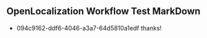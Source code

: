 ## OpenLocalization Workflow Test MarkDown
* 094c9162-ddf6-4046-a3a7-64d5810a1edf thanks!

<!--HONumber=Aug16_HO3-->


